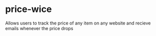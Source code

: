 # price-wice
Allows users to track the price of any item on any website and recieve emails whenever the price drops
